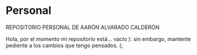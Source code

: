 # Personal

REPOSITORIO PERSONAL DE AARÓN ALVARADO CALDERÓN 

Hola, por el momento mi repositorio está... vacío ): sin embargo, mantente pediente a los cambios que tengo pensados. (;
